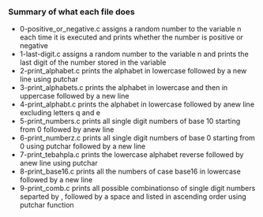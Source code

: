 ### Summary of what each file does
* 0-positive_or_negative.c assigns a random number to the variable n each time it is executed and prints whether the number is positive or negative
* 1-last-digit.c assigns a random number to the variable n and prints the last digit of the number stored in the variable
* 2-print_alphabet.c prints the alphabet in lowercase followed by a new line using putchar
* 3-print_alphabets.c prints the alphabet in lowercase and then in uppercase followed by a new line
* 4-print_alphabt.c prints the alphabet in lowercase followed by anew line excluding letters q and e
* 5-print_numbers.c prints all single digit numbers of base 10 starting from 0 followed by anew line
* 6-print_numberz.c prints all single digit numbers of base 0 starting from 0 using putchar followed by a new line
* 7-print_tebahpla.c prints the lowercase alphabet reverse followed by anew line using putchar
* 8-print_base16.c prints all the numbers of case base16 in lowercase followed by a new line
* 9-print_comb.c prints all possible combinationso of single digit numbers separted by , followed by a space and listed in ascending order using putchar function
